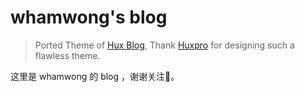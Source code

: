 # whamwong's blog

> Ported Theme of [Hux Blog](https://github.com/Huxpro/huxpro.github.io), Thank [Huxpro](https://github.com/Huxpro) for designing such a flawless theme.

这里是 whamwong 的 blog ，谢谢关注🙏。



